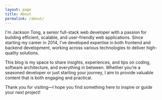 ```yaml
---
layout: page
title: About
permalink: /about/
---
```


I'm Jackson Tong, a senior full-stack web developer with a passion for building efficient, scalable, and user-friendly web applications. Since starting my career in 2014, I’ve developed expertise in both frontend and backend development, working across various technologies to deliver high-quality solutions.

This blog is my space to share insights, experiences, and tips on coding, software architecture, and everything in between. Whether you’re a seasoned developer or just starting your journey, I aim to provide valuable content that is both engaging and practical.

Thank you for visiting—I hope you find something here to inspire or guide your next project!
